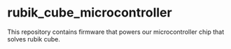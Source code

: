 # rubik_cube_microcontroller

This repository contains firmware that powers our microcontroller chip that solves rubik cube.
